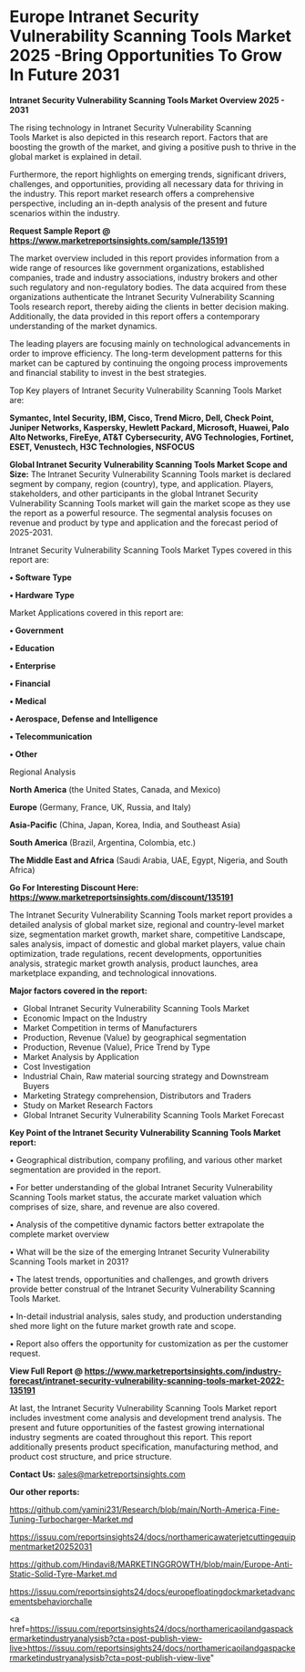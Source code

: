 # Europe Intranet Security Vulnerability Scanning Tools Market 2025 -Bring Opportunities To Grow In Future 2031

<Strong> Intranet Security Vulnerability Scanning Tools Market Overview 2025 - 2031</strong>

The rising technology in Intranet Security Vulnerability Scanning Tools Market is also depicted in this research report. Factors that are boosting the growth of the market, and giving a positive push to thrive in the global market is explained in detail.

Furthermore, the report highlights on emerging trends, significant drivers, challenges, and opportunities, providing all necessary data for thriving in the industry. This report market research offers a comprehensive perspective, including an in-depth analysis of the present and future scenarios within the industry.

<strong>Request Sample Report @ <a href=https://www.marketreportsinsights.com/sample/135191>https://www.marketreportsinsights.com/sample/135191</a></strong>

The market overview included in this report provides information from a wide range of resources like government organizations, established companies, trade and industry associations, industry brokers and other such regulatory and non-regulatory bodies. The data acquired from these organizations authenticate the Intranet Security Vulnerability Scanning Tools research report, thereby aiding the clients in better decision making. Additionally, the data provided in this report offers a contemporary understanding of the market dynamics.

The leading players are focusing mainly on technological advancements in order to improve efficiency. The long-term development patterns for this market can be captured by continuing the ongoing process improvements and financial stability to invest in the best strategies.

Top Key players of Intranet Security Vulnerability Scanning Tools Market are:

<strong>Symantec, Intel Security, IBM, Cisco, Trend Micro, Dell, Check Point, Juniper Networks, Kaspersky, Hewlett Packard, Microsoft, Huawei, Palo Alto Networks, FireEye, AT&T Cybersecurity, AVG Technologies, Fortinet, ESET, Venustech, H3C Technologies, NSFOCUS</strong>

<strong><b>Global Intranet Security Vulnerability Scanning Tools Market Scope and Size:</b></strong>
The Intranet Security Vulnerability Scanning Tools market is declared segment by company, region (country), type, and application. Players, stakeholders, and other participants in the global Intranet Security Vulnerability Scanning Tools market will gain the market scope as they use the report as a powerful resource. The segmental analysis focuses on revenue and product by type and application and the forecast period of 2025-2031.

Intranet Security Vulnerability Scanning Tools Market Types covered in this report are:

<strong>• Software Type

• Hardware Type</strong>

Market Applications covered in this report are:

<strong>• Government

• Education

• Enterprise

• Financial

• Medical

• Aerospace, Defense and Intelligence

• Telecommunication

• Other</strong> 

Regional Analysis

<strong>North America</strong> (the United States, Canada, and Mexico)

<strong>Europe</strong> (Germany, France, UK, Russia, and Italy)

<strong>Asia-Pacific</strong> (China, Japan, Korea, India, and Southeast Asia)

<strong>South America</strong> (Brazil, Argentina, Colombia, etc.)

<strong>The Middle East and Africa</strong> (Saudi Arabia, UAE, Egypt, Nigeria, and South Africa)

<strong>Go For Interesting Discount Here: <a href=https://www.marketreportsinsights.com/discount/135191>https://www.marketreportsinsights.com/discount/135191</a></strong>

The Intranet Security Vulnerability Scanning Tools market report provides a detailed analysis of global market size, regional and country-level market size, segmentation market growth, market share, competitive Landscape, sales analysis, impact of domestic and global market players, value chain optimization, trade regulations, recent developments, opportunities analysis, strategic market growth analysis, product launches, area marketplace expanding, and technological innovations.

<strong><b>Major factors covered in the report:</b></strong>
<ul>
  <li>Global Intranet Security Vulnerability Scanning Tools Market </li>
  <li>Economic Impact on the Industry</li>
  <li>Market Competition in terms of Manufacturers</li>
  <li>Production, Revenue (Value) by geographical segmentation</li>
  <li>Production, Revenue (Value), Price Trend by Type</li>
  <li>Market Analysis by Application</li>
  <li>Cost Investigation</li>
  <li>Industrial Chain, Raw material sourcing strategy and Downstream Buyers</li>
  <li>Marketing Strategy comprehension, Distributors and Traders</li>
  <li>Study on Market Research Factors</li>
  <li>Global Intranet Security Vulnerability Scanning Tools Market Forecast</li>
</ul>

<strong><b>Key Point of the Intranet Security Vulnerability Scanning Tools Market report:</b></strong>

• Geographical distribution, company profiling, and various other market segmentation are provided in the report.

• For better understanding of the global Intranet Security Vulnerability Scanning Tools market status, the accurate market valuation which comprises of size, share, and revenue are also covered.

• Analysis of the competitive dynamic factors better extrapolate the complete market overview

• What will be the size of the emerging Intranet Security Vulnerability Scanning Tools market in 2031?

• The latest trends, opportunities and challenges, and growth drivers provide better construal of the Intranet Security Vulnerability Scanning Tools Market.

• In-detail industrial analysis, sales study, and production understanding shed more light on the future market growth rate and scope.

• Report also offers the opportunity for customization as per the customer request.

<strong><b>View Full Report @ <a href=https://www.marketreportsinsights.com/industry-forecast/intranet-security-vulnerability-scanning-tools-market-2022-135191>https://www.marketreportsinsights.com/industry-forecast/intranet-security-vulnerability-scanning-tools-market-2022-135191</a></b></strong>


At last, the Intranet Security Vulnerability Scanning Tools Market report includes investment come analysis and development trend analysis. The present and future opportunities of the fastest growing international industry segments are coated throughout this report. This report additionally presents product specification, manufacturing method, and product cost structure, and price structure.

<strong>Contact Us:</strong>
sales@marketreportsinsights.com

<strong>Our other reports:</strong>

<a href=https://github.com/yamini231/Research/blob/main/North-America-Fine-Tuning-Turbocharger-Market.md>https://github.com/yamini231/Research/blob/main/North-America-Fine-Tuning-Turbocharger-Market.md</a>

<a href=https://issuu.com/reportsinsights24/docs/northamericawaterjetcuttingequipmentmarket20252031>https://issuu.com/reportsinsights24/docs/northamericawaterjetcuttingequipmentmarket20252031</a>

<a href=https://github.com/Hindavi8/MARKETINGGROWTH/blob/main/Europe-Anti-Static-Solid-Tyre-Market.md>https://github.com/Hindavi8/MARKETINGGROWTH/blob/main/Europe-Anti-Static-Solid-Tyre-Market.md</a>

<a href=https://issuu.com/reportsinsights24/docs/europefloatingdockmarketadvancementsbehaviorchalle>https://issuu.com/reportsinsights24/docs/europefloatingdockmarketadvancementsbehaviorchalle</a>

<a href=https://issuu.com/reportsinsights24/docs/northamericaoilandgaspackermarketindustryanalysisb?cta=post-publish-view-live>https://issuu.com/reportsinsights24/docs/northamericaoilandgaspackermarketindustryanalysisb?cta=post-publish-view-live</a>"
